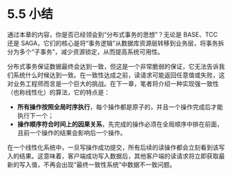 # 5.5 小结


通过本章的内容，你是否已经领会到“分布式事务的思想”？无论是 BASE、TCC 还是 SAGA，它们的核心是将“事务逻辑”从数据库资源层转移到业务层，将事务拆分为多个“子事务”，减少资源锁定，从而提高系统可用性。

分布式事务保证数据最终会达到一致，但这是一个非常脆弱的保证，它无法告诉我们系统什么时候达到一致。在一致性达成之前，读请求可能返回任意值或失败，这对业务工程师而言是一个巨大的挑战。在下一章，笔者将介绍一种实现强一致性（也称线性化）的算法，它的特点是：

- **所有操作按照全局时序执行**，每个操作都是原子的，并且一个操作完成后才能执行下一个；
- **操作顺序符合时间上的因果关系**，先完成的操作必须在全局顺序中排在前面，且前一个操作的结果会影响后一个操作。

在一个线性化系统中，一旦写操作成功提交，所有后续的读操作都会立刻看到该写入的结果。这意味着，客户端成功写入数据后，其他客户端的读请求将立即获取最新的写入值，不再会出现“最终一致性系统”中数据不一致问题。
